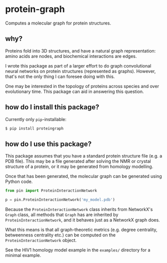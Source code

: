 # protein-graph

Computes a molecular graph for protein structures.

## why?

Proteins fold into 3D structures, and have a natural graph representation: amino acids are nodes, and biochemical interactions are edges.

I wrote this package as part of a larger effort to do graph convolutional neural networks on protein structures (represented as graphs). However, that's not the only thing I can foresee doing with this.

One may be interested in the topology of proteins across species and over evolutionary time. This package can aid in answering this question.

## how do I install this package?

Currently only `pip`-installable:

```bash
$ pip install proteingraph
```

## how do I use this package?

This package assumes that you have a standard protein structure file (e.g. a PDB file). This may be a file generated after solving the NMR or crystal structure of a protein, or it may be generated from homology modelling.

Once that has been generated, the molecular graph can be generated using Python code.

```python
from pin import ProteinInteractionNetwork

p = pin.ProteinInteractionNetwork('my_model.pdb')
```

Because the `ProteinInteractionNetwork` class inherits from NetworkX's `Graph` class, all methods that `Graph` has are inherited by `ProteinInteractionNetwork`, and it behaves just as a NetworkX graph does.

What this means is that all graph-theoretic metrics (e.g. degree centrality, betweenness centrality etc.) can be computed on the `ProteinInteractionNetwork` object.

See the HIV1 homology model example in the `examples/` directory for a minimal example.
